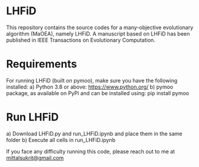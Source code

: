 # LHFiD
This repository contains the source codes for a many-objective evolutionary algorithm (MaOEA), namely LHFiD. A manuscript based on LHFiD has been published in IEEE Transactions on Evolutionary Computation.

# Requirements
For running LHFiD (built on pymoo), make sure you have the following installed:
a) Python 3.8 or above: https://www.python.org/
b) pymoo package, as available on PyPi and can be installed using: pip install pymoo

# Run LHFiD
a) Download LHFiD.py and run_LHFiD.ipynb and place them in the same folder
b) Execute all cells in run_LHFiD.ipynb

If you face any difficulty running this code, please reach out to me at mittalsukrit@gmail.com
